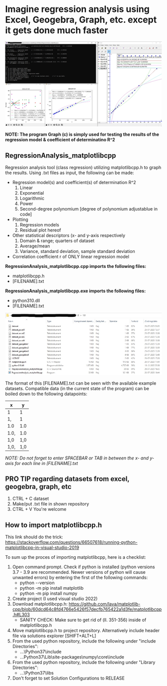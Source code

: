# Imagine regression analysis using Excel, Geogebra, Graph, etc. except it gets done much faster

![Screenshot](Screenshots/Screenshot_test.jpg) 

**NOTE: The program Graph (c) is simply used for testing the results of the regression model & coefficient of determinatino R^2**

## RegressionAnalysis_matplotlibcpp
Regression analysis tool (class regression) utilizing matplotlibcpp.h to graph the results.
Using .txt files as input, the following can be made:
  - Regression model(s) and coefficient(s) of determination R^2
     1. Linear
     2. Exponential
     3. Logarithmic
     4. Power
     5. Second-degree polynomium [degree of polynomium adjustablue in code]
 - Plotting
    1. Regression models
    2. Residual plot hereof
 - Other statistical descriptors (x- and y-axis respectively
    1. Domain & range; quarters of dataset
    2. Average/mean
    3. Variance, standard deviation, sample standard deviation
 - Correlation coefficient r of ONLY linear regression model

**RegressionAnalysis_matplotlibcpp.cpp imports the following files:**
- matplotlibcpp.h
- [FILENAME].txt

**RegressionAnalysis_matplotlibcpp.exe imports the following files:**
- python310.dll
- [FILENAME].txt

![Screenshot](Screenshots/Screenshot_1.0.jpg) 

The format of this [FILENAME].txt can be seen with the available example datasets. Compatible data (in the current state of the program) can be boiled down to the following datapoints:

| **x**  | **y** |
| --- | --- |
| 1  | 1  |
| 1,  | 1  |
| 1.0  | 1.0  |
| 1.0,  | 1.0  |
| 1,0  | 1,0  |
| 1,0,  | 1,0  |

*NOTE: Do not forget to enter SPACEBAR or TAB in between the x- and y-axis for each line in [FILENAME].txt* 
## PRO TIP regarding datasets from excel, geogebra, graph, etc
1. CTRL + C dataset
2. Make/put .txt file in shown repository
3. CTRL + V
You're welcome
## How to import matplotlibcpp.h
This link should do the trick: https://stackoverflow.com/questions/66507618/running-python-matplotlibcpp-in-visual-studio-2019

To sum up the proces of importing matplotlibcpp, here is a checklist:
1. Open command prompt. Check if python is installed (python versions 3.7 - 3.9 are recommended. Newer versions of python will cause unwanted errors) by entering the first of the following commands:
   - python --version
   - python -m pip install matplotlib
   - python -m pip install numpy
2. Create project (I used visual studio 2022)
3. Download matplotlibcpp.h: https://github.com/lava/matplotlib-cpp/blob/60dcd64c8fd4766e5426f57decfb765422a1d3fe/matplotlibcpp.h#L303
   - SANITY CHECK: Make sure to get rid of  (ll. 351-356) inside of matplotlibcpp.h 
4. Move matplotlibcpp.h to project repository. Alternatively include header file via solutions explorer [SHIFT+ALT+L]
5. From the used python repository, include the following under "include Directories":
	- ...\Python37\include
	- ...Python37\Lib\site-packages\numpy\core\include
6. From the used python repository, include the following under "Library Directories":
	- ...\Python37\libs
7. Don't forget to set Solution Configurations to RELEASE
